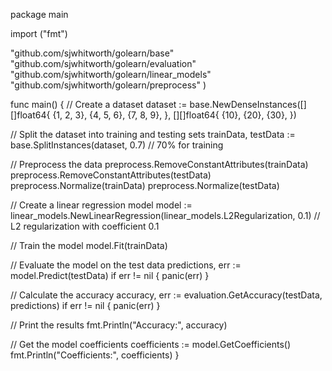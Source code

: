package main

import ("fmt")

 "github.com/sjwhitworth/golearn/base"
 "github.com/sjwhitworth/golearn/evaluation"
 "github.com/sjwhitworth/golearn/linear_models"
 "github.com/sjwhitworth/golearn/preprocess"
)

func main() {
 // Create a dataset
 dataset := base.NewDenseInstances([][]float64{
  {1, 2, 3},
  {4, 5, 6},
  {7, 8, 9},
 }, [][]float64{
  {10},
  {20},
  {30},
 })

 // Split the dataset into training and testing sets
 trainData, testData := base.SplitInstances(dataset, 0.7) // 70% for training

 // Preprocess the data
 preprocess.RemoveConstantAttributes(trainData)
 preprocess.RemoveConstantAttributes(testData)
 preprocess.Normalize(trainData)
 preprocess.Normalize(testData)

 // Create a linear regression model
 model := linear_models.NewLinearRegression(linear_models.L2Regularization, 0.1) // L2 regularization with coefficient 0.1

 // Train the model
 model.Fit(trainData)

 // Evaluate the model on the test data
 predictions, err := model.Predict(testData)
 if err != nil {
  panic(err)
 }

 // Calculate the accuracy
 accuracy, err := evaluation.GetAccuracy(testData, predictions)
 if err != nil {
  panic(err)
 }

 // Print the results
 fmt.Println("Accuracy:", accuracy)

 // Get the model coefficients
 coefficients := model.GetCoefficients()
 fmt.Println("Coefficients:", coefficients)
}
